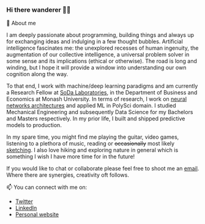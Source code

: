 ### Hi there wanderer 👋🏼

💬 About me

I am deeply passionate about programming, building things and always up for exchanging ideas and indulging in a few thought bubbles. Artificial intelligence fascinates me: the unexplored recesses of human ingenuity, the augmentation of our collective intelligence, a universal problem solver in some sense and its implications (ethical or otherwise). The road is long and winding, but I hope it will provide a window into understanding our own cognition along the way.

To that end, I work with machine/deep learning paradigms and am currently a Research Fellow at [SoDa Laboratories](https://www.monash.edu/business/soda-labs/home), in the Department of Business and Economics at Monash University. In terms of research, I work on [neural networks architectures](https://link.springer.com/chapter/10.1007/978-3-030-64984-5_28) and applied ML in PolySci domain. I studied Mechanical Engineering and subsequently Data Science for my Bachelors and Masters respectively. In my prior life, I built and shipped predictive models to production.

In my spare time, you might find me playing the guitar, video games, listening to a plethora of music, reading or ~~occasionally~~ most likely [sketching](https://www.satyaborg.com/artworks). I also love hiking and exploring nature in general which is something I wish I have more time for in the future!

If you would like to chat or collaborate please feel free to shoot me an [email](mailto:satya.borg@gmail.com). Where there are synergies, creativity oft follows.

📫 You can connect with me on:

* [Twitter](https://twitter.com/satyaborg)
* [LinkedIn](https://www.linkedin.com/in/satyaborg/)
* [Personal website](https://www.satyaborg.com)
